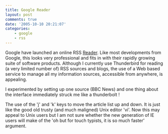 ```yaml
---
title: Google Reader
layout: post
comments: true
date: '2005-10-10 20:21:07'
categories:
    - google
    - rss
---
```

Google have launched an online RSS
[Reader](http://www.google.com/reader/things/tour). Like most
developments from Google, this looks very professional and fits in
with their rapidly growing suite of software products. Although I
currently use Thunderbird for reading (a very limited number of) RSS
sources and blogs, the use of a Web based service to manage all my
information sources, accessible from anywhere, is appealing.

I experimented by setting up one source (BBC News) and one thing about
the interface immediately struck me like a thunderbolt !

The use of the 'j' and 'k' keys to move the article list up and
down. It is just like the good old trusty (and much maligned) Unix
editor 'vi'.  Now this may appeal to Unix users but I am not sure
whether the new generation of IE users will make of the 'oh but for
touch typists, it is so much faster' argument.
